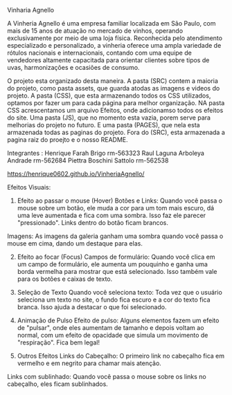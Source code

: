 Vinharia Agnello

A Vinheria Agnello é uma empresa familiar localizada em São Paulo, com mais de 15 anos de atuação no mercado de vinhos, operando exclusivamente por meio de uma loja física. Reconhecida pelo atendimento especializado e personalizado, a vinheria oferece uma ampla variedade de rótulos nacionais e internacionais, contando com uma equipe de vendedores altamente capacitada para orientar clientes sobre tipos de uvas, harmonizações e ocasiões de consumo.

O projeto esta organizado desta maneira. A pasta (SRC) contem a maioria do projeto, como pasta assets, que guarda atodas as imagens e videos do projeto. A pasta (CSS), que esta armazenando todos os CSS utilizados,  optamos por fazer um para cada página para melhor organização. NA pasta CSS acrescentamos um arquivo Efeitos, onde adicionamso todos os efeitos do site. Uma pasta (JS), que no momento esta vazia, porem serve para melhorias do projeto no futuro. E uma pasta (PAGES), que nela esta armazenada todas as paginas do projeto. Fora do (SRC), esta armazenada a pagina raiz do proejto e o nosso README. 

Integrantes : 
Henrique Farah Brigo rm-563323
Raul Laguna Arboleya Andrade rm-562684
Piettra Boschini Sattolo rm-562538

https://henrique0602.github.io/VinheriaAgnello/

Efeitos Visuais: 

1. Efeito ao passar o mouse (Hover)
Botões e Links: Quando você passa o mouse sobre um botão, ele muda a cor para um tom mais escuro, dá uma leve aumentada e fica com uma sombra. Isso faz ele parecer "pressionado". Links dentro do botão ficam brancos.

Imagens: As imagens da galeria ganham uma sombra quando você passa o mouse em cima, dando um destaque para elas.

2. Efeito ao focar (Focus)
Campos de formulário: Quando você clica em um campo de formulário, ele aumenta um pouquinho e ganha uma borda vermelha para mostrar que está selecionado. Isso também vale para os botões e caixas de texto.

3. Seleção de Texto
Quando você seleciona texto: Toda vez que o usuário seleciona um texto no site, o fundo fica escuro e a cor do texto fica branca. Isso ajuda a destacar o que foi selecionado.

4. Animação de Pulso
Efeito de pulso: Alguns elementos fazem um efeito de "pulsar", onde eles aumentam de tamanho e depois voltam ao normal, com um efeito de opacidade que simula um movimento de "respiração". Fica bem legal!

5. Outros Efeitos
Links do Cabeçalho: O primeiro link no cabeçalho fica em vermelho e em negrito para chamar mais atenção.

Links com sublinhado: Quando você passa o mouse sobre os links no cabeçalho, eles ficam sublinhados.
